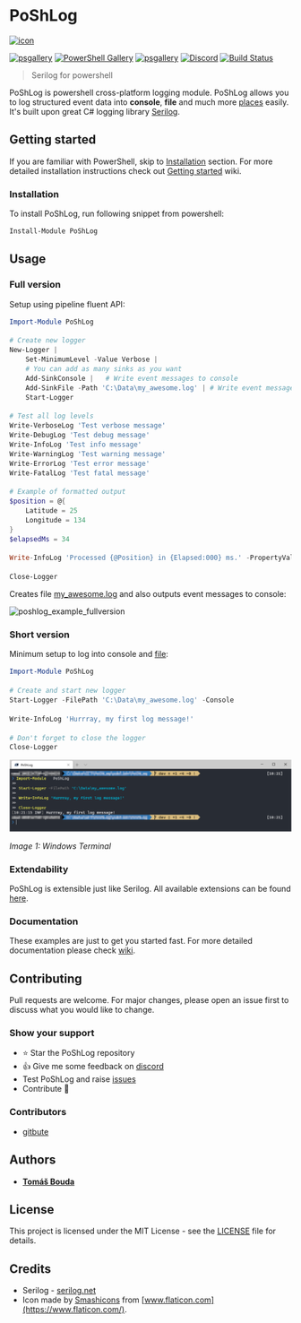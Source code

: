 # PoShLog

[![icon](https://github.com/PoShLog/PoShLog/blob/master/images/icons/poshlog-icon-64.png?raw=true)](https://github.com/PoShLog/PoShLog)

[![psgallery](https://img.shields.io/powershellgallery/v/poshlog.svg)](https://www.powershellgallery.com/packages/PoShLog/) [![PowerShell Gallery](https://img.shields.io/powershellgallery/p/poshlog?color=blue)](https://www.powershellgallery.com/packages/PoShLog/) [![psgallery](https://img.shields.io/powershellgallery/dt/poshlog.svg)](https://www.powershellgallery.com/packages/PoShLog/) [![Discord](https://img.shields.io/discord/693754316305072199?color=orange&label=discord)](https://discord.gg/FVdVxuw) [![Build Status](https://tomlabscloud.visualstudio.com/PoShLog/_apis/build/status/PoShLog.PoShLog?branchName=master)](https://tomlabscloud.visualstudio.com/PoShLog/_build/latest?definitionId=15&branchName=master)

>Serilog for powershell

PoShLog is powershell cross-platform logging module. PoShLog allows you to log structured event data into **console**, **file** and much more [places](https://github.com/PoShLog/PoShLog/wiki/Sinks) easily.
It's built upon great C# logging library [Serilog](https://serilog.net/).

## Getting started

If you are familiar with PowerShell, skip to [Installation](#installation) section. For more detailed installation instructions check out [Getting started](https://github.com/PoShLog/PoShLog/wiki/Getting-started) wiki.

### Installation

To install PoShLog, run following snippet from powershell:

```ps1
Install-Module PoShLog
```

## Usage

### Full version

Setup using pipeline fluent API:

```ps1
Import-Module PoShLog

# Create new logger
New-Logger |
    Set-MinimumLevel -Value Verbose |
    # You can add as many sinks as you want
    Add-SinkConsole |   # Write event messages to console
    Add-SinkFile -Path 'C:\Data\my_awesome.log' | # Write event messages to file
    Start-Logger

# Test all log levels
Write-VerboseLog 'Test verbose message'
Write-DebugLog 'Test debug message'
Write-InfoLog 'Test info message'
Write-WarningLog 'Test warning message'
Write-ErrorLog 'Test error message'
Write-FatalLog 'Test fatal message'

# Example of formatted output
$position = @{
    Latitude = 25
    Longitude = 134
}
$elapsedMs = 34

Write-InfoLog 'Processed {@Position} in {Elapsed:000} ms.' -PropertyValues $position, $elapsedMs

Close-Logger
```

Creates file [my_awesome.log](https://github.com/PoShLog/PoShLog/blob/master/examples/my_awesome.log.txt) and also outputs event messages to console:

![poshlog_example_fullversion](https://raw.githubusercontent.com/PoShLog/PoShLog/master/images/poshlog_example_fullversion.png)

### Short version

Minimum setup to log into console and [file](https://github.com/PoShLog/PoShLog/blob/master/images/poshlog_example_simplest_file.png):

```ps1
Import-Module PoShLog

# Create and start new logger
Start-Logger -FilePath 'C:\Data\my_awesome.log' -Console

Write-InfoLog 'Hurrray, my first log message!'

# Don't forget to close the logger
Close-Logger
```

![poshlog_example_simplest_console](images/poshlog_example_simplest_console.png)

*Image 1: Windows Terminal*

### Extendability

PoShLog is extensible just like Serilog. All available extensions can be found [here](https://github.com/PoShLog/PoShLog/wiki/Extension-modules).

### Documentation

These examples are just to get you started fast. For more detailed documentation please check [wiki](https://github.com/PoShLog/PoShLog/wiki).

## Contributing

Pull requests are welcome. For major changes, please open an issue first to discuss what you would like to change.

### Show your support

* :star: Star the PoShLog repository
* :thumbsup: Give me some feedback on [discord](https://discord.gg/FVdVxuw)
* Test PoShLog and raise [issues](https://github.com/PoShLog/PoShLog/issues)
* Contribute :rocket:

### Contributors

* [gitbute](https://github.com/gitbute)

## Authors

* [**Tomáš Bouda**](http://tomasbouda.cz/)

## License

This project is licensed under the MIT License - see the [LICENSE](LICENSE) file for details.

## Credits

* Serilog - [serilog.net](https://serilog.net/)
* Icon made by [Smashicons](https://smashicons.com/) from [www.flaticon.com](https://www.flaticon.com/).
